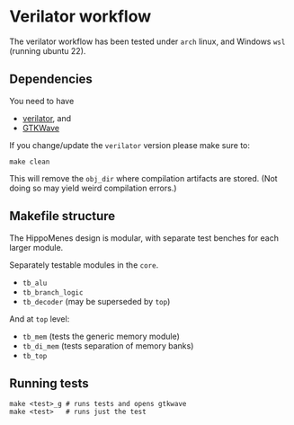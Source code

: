 # Verilator workflow

The verilator workflow has been tested under `arch` linux, and Windows `wsl` (running ubuntu 22).

## Dependencies

You need to have 

- [verilator](https://verilator.org/guide/latest/install.html), and
- [GTKWave](https://gtkwave.sourceforge.net/)

If you change/update the `verilator` version please make sure to:

```shell
make clean
```

This will remove the `obj_dir` where compilation artifacts are stored. (Not doing so may yield weird compilation errors.)

## Makefile structure

The HippoMenes design is modular, with separate test benches for each larger module.

Separately testable modules in the `core`.

- `tb_alu` 
- `tb_branch_logic`
- `tb_decoder` (may be superseded by `top`)

And at `top` level:
- `tb_mem` (tests the generic memory module)
- `tb_di_mem` (tests separation of memory banks)
- `tb_top`

## Running tests

```shell
make <test>_g # runs tests and opens gtkwave
make <test>   # runs just the test
```


